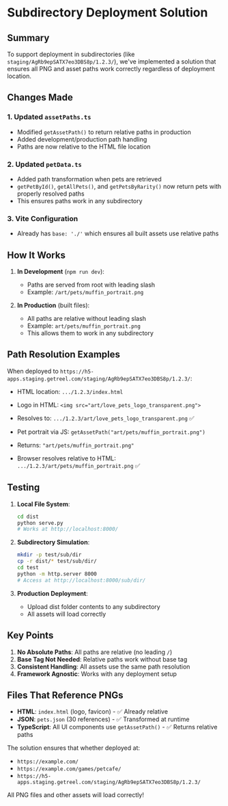 # Subdirectory Deployment Solution

## Summary
To support deployment in subdirectories (like `staging/AgRb9epSATX7eo3DBS8p/1.2.3/`), we've implemented a solution that ensures all PNG and asset paths work correctly regardless of deployment location.

## Changes Made

### 1. **Updated `assetPaths.ts`**
- Modified `getAssetPath()` to return relative paths in production
- Added development/production path handling
- Paths are now relative to the HTML file location

### 2. **Updated `petData.ts`**
- Added path transformation when pets are retrieved
- `getPetById()`, `getAllPets()`, and `getPetsByRarity()` now return pets with properly resolved paths
- This ensures paths work in any subdirectory

### 3. **Vite Configuration**
- Already has `base: './'` which ensures all built assets use relative paths

## How It Works

1. **In Development** (`npm run dev`):
   - Paths are served from root with leading slash
   - Example: `/art/pets/muffin_portrait.png`

2. **In Production** (built files):
   - All paths are relative without leading slash
   - Example: `art/pets/muffin_portrait.png`
   - This allows them to work in any subdirectory

## Path Resolution Examples

When deployed to `https://h5-apps.staging.getreel.com/staging/AgRb9epSATX7eo3DBS8p/1.2.3/`:

- HTML location: `.../1.2.3/index.html`
- Logo in HTML: `<img src="art/love_pets_logo_transparent.png">`
- Resolves to: `.../1.2.3/art/love_pets_logo_transparent.png` ✅

- Pet portrait via JS: `getAssetPath("art/pets/muffin_portrait.png")`
- Returns: `"art/pets/muffin_portrait.png"`
- Browser resolves relative to HTML: `.../1.2.3/art/pets/muffin_portrait.png` ✅

## Testing

1. **Local File System**:
   ```bash
   cd dist
   python serve.py
   # Works at http://localhost:8000/
   ```

2. **Subdirectory Simulation**:
   ```bash
   mkdir -p test/sub/dir
   cp -r dist/* test/sub/dir/
   cd test
   python -m http.server 8000
   # Access at http://localhost:8000/sub/dir/
   ```

3. **Production Deployment**:
   - Upload dist folder contents to any subdirectory
   - All assets will load correctly

## Key Points

1. **No Absolute Paths**: All paths are relative (no leading `/`)
2. **Base Tag Not Needed**: Relative paths work without base tag
3. **Consistent Handling**: All assets use the same path resolution
4. **Framework Agnostic**: Works with any deployment setup

## Files That Reference PNGs

- **HTML**: `index.html` (logo, favicon) - ✅ Already relative
- **JSON**: `pets.json` (30 references) - ✅ Transformed at runtime
- **TypeScript**: All UI components use `getAssetPath()` - ✅ Returns relative paths

The solution ensures that whether deployed at:
- `https://example.com/`
- `https://example.com/games/petcafe/`
- `https://h5-apps.staging.getreel.com/staging/AgRb9epSATX7eo3DBS8p/1.2.3/`

All PNG files and other assets will load correctly!
